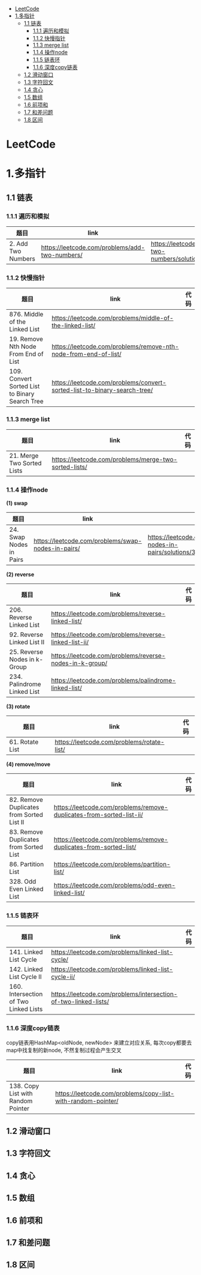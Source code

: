 - [LeetCode](#leetcode)
- [1.多指针](#1多指针)
  - [1.1 链表](#11-链表)
    - [1.1.1 遍历和模拟](#111-遍历和模拟)
    - [1.1.2 快慢指针](#112-快慢指针)
    - [1.1.3 merge list](#113-merge-list)
    - [1.1.4 操作node](#114-操作node)
    - [1.1.5 链表环](#115-链表环)
    - [1.1.6 深度copy链表](#116-深度copy链表)
  - [1.2 滑动窗口](#12-滑动窗口)
  - [1.3 字符回文](#13-字符回文)
  - [1.4 贪心](#14-贪心)
  - [1.5 数组](#15-数组)
  - [1.6 前项和](#16-前项和)
  - [1.7 和差问题](#17-和差问题)
  - [1.8 区间](#18-区间)


# LeetCode

# 1.多指针

## 1.1 链表

### 1.1.1 遍历和模拟

| 题目               | link                                           | 代码                                                                   |
| ------------------ | ---------------------------------------------- | ---------------------------------------------------------------------- |
| 2. Add Two Numbers | https://leetcode.com/problems/add-two-numbers/ | https://leetcode.com/problems/add-two-numbers/solutions/3249259/topic/ |

### 1.1.2 快慢指针

| 题目                                           | link                                                                     | 代码 |
| ---------------------------------------------- | ------------------------------------------------------------------------ | ---- |
| 876. Middle of the Linked List                 | https://leetcode.com/problems/middle-of-the-linked-list/                 |      |
| 19. Remove Nth Node From End of List           | https://leetcode.com/problems/remove-nth-node-from-end-of-list/          |      |
| 109. Convert Sorted List to Binary Search Tree | https://leetcode.com/problems/convert-sorted-list-to-binary-search-tree/ |      |

### 1.1.3 merge list

| 题目                       | link                                                  | 代码 |
| -------------------------- | ----------------------------------------------------- | ---- |
| 21. Merge Two Sorted Lists | https://leetcode.com/problems/merge-two-sorted-lists/ |      |

### 1.1.4 操作node

**(1) swap**

| 题目                    | link                                               | 代码                                                                      |
| ----------------------- | -------------------------------------------------- | ------------------------------------------------------------------------- |
| 24. Swap Nodes in Pairs | https://leetcode.com/problems/swap-nodes-in-pairs/ | https://leetcode.com/problems/swap-nodes-in-pairs/solutions/3245119/swap/ |

**(2) reverse**

| 题目                         | link                                                    | 代码 |
| ---------------------------- | ------------------------------------------------------- | ---- |
| 206. Reverse Linked List     | https://leetcode.com/problems/reverse-linked-list/      |      |
| 92. Reverse Linked List II   | https://leetcode.com/problems/reverse-linked-list-ii/   |      |
| 25. Reverse Nodes in k-Group | https://leetcode.com/problems/reverse-nodes-in-k-group/ |      |
| 234. Palindrome Linked List  | https://leetcode.com/problems/palindrome-linked-list/   |      |

**(3) rotate**

| 题目            | link                                       | 代码 |
| --------------- | ------------------------------------------ | ---- |
| 61. Rotate List | https://leetcode.com/problems/rotate-list/ |      |

**(4) remove/move**   

| 题目                                      | link                                                                 | 代码 |
| ----------------------------------------- | -------------------------------------------------------------------- | ---- |
| 82. Remove Duplicates from Sorted List II | https://leetcode.com/problems/remove-duplicates-from-sorted-list-ii/ |      |
| 83. Remove Duplicates from Sorted List    | https://leetcode.com/problems/remove-duplicates-from-sorted-list/    |      |
| 86. Partition List                        | https://leetcode.com/problems/partition-list/                        |      |
| 328. Odd Even Linked List                 | https://leetcode.com/problems/odd-even-linked-list/                  |      |

### 1.1.5 链表环

| 题目                                  | link                                                            | 代码 |
| ------------------------------------- | --------------------------------------------------------------- | ---- |
| 141. Linked List Cycle                | https://leetcode.com/problems/linked-list-cycle/                |      |
| 142. Linked List Cycle II             | https://leetcode.com/problems/linked-list-cycle-ii/             |      |
| 160. Intersection of Two Linked Lists | https://leetcode.com/problems/intersection-of-two-linked-lists/ |      |

### 1.1.6 深度copy链表

copy链表用HashMap<oldNode, newNode> 来建立对应关系, 每次copy都要去map中找复制的新node, 不然复制过程会产生交叉

| 题目                               | link                                                         | 代码 |
| ---------------------------------- | ------------------------------------------------------------ | ---- |
| 138. Copy List with Random Pointer | https://leetcode.com/problems/copy-list-with-random-pointer/ |      |

## 1.2 滑动窗口

## 1.3 字符回文

## 1.4 贪心

## 1.5 数组

## 1.6 前项和

## 1.7 和差问题

## 1.8 区间